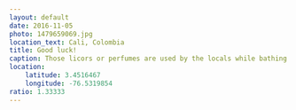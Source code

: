 ```yaml
---
layout: default
date: 2016-11-05
photo: 1479659069.jpg
location_text: Cali, Colombia
title: Good luck!
caption: Those licors or perfumes are used by the locals while bathing. Each of them has a different purpose like finding love, get a good job, be more attractive, fight desespair, be better in bed, etc.
location:
    latitude: 3.4516467
    longitude: -76.5319854
ratio: 1.33333
---
```

